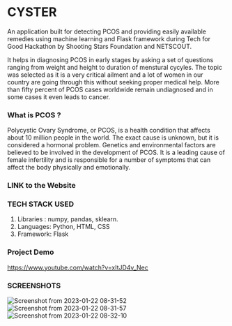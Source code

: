 # CYSTER
An application built for detecting PCOS and providing easily available remedies using machine learning and Flask framework during Tech for Good Hackathon by Shooting Stars Foundation and NETSCOUT.

It helps in diagnosing PCOS in early stages by asking a set of questions ranging from weight and height to duration of menstural cycyles. 
The topic was selected as it is a very critical ailment and a lot of women in our country are going through this without seeking proper medical help. 
More than fifty percent of PCOS cases worldwide remain undiagnosed and in some cases it even leads to cancer.

### What is PCOS ?
Polycystic Ovary Syndrome, or PCOS, is a health condition that affects about 10 million people in the world. The exact cause is unknown, but it is considered a hormonal problem. Genetics and environmental factors are believed to be involved in the development of PCOS. It is a leading cause of female infertility and is responsible for a number of symptoms that can affect the body physically and emotionally.

### LINK to the Website

### TECH STACK USED
1. Libraries : numpy, pandas, sklearn.
2. Languages: Python, HTML, CSS
3. Framework: Flask

### Project Demo
https://www.youtube.com/watch?v=xItJD4v_Nec 

### SCREENSHOTS
![Screenshot from 2023-01-22 08-31-52](https://user-images.githubusercontent.com/43414023/213898691-91beb2b7-f7ff-49b7-9ca8-e1268cbe2684.png)
![Screenshot from 2023-01-22 08-31-57](https://user-images.githubusercontent.com/43414023/213898695-29b5b764-e809-44c3-a89b-9ee452f51b99.png)
![Screenshot from 2023-01-22 08-32-10](https://user-images.githubusercontent.com/43414023/213898699-9fafec63-ee01-49ca-8f40-9a61428243cb.png)
